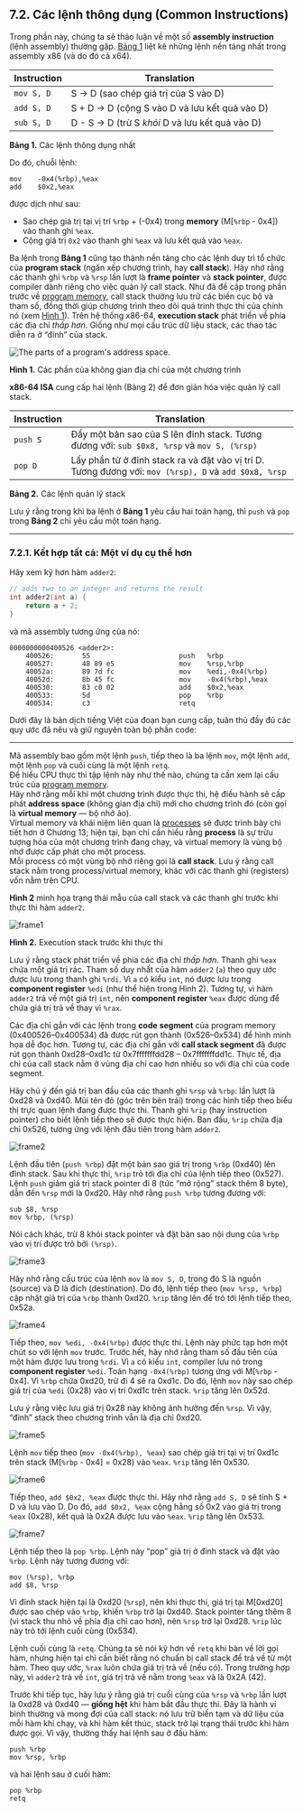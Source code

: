 ## 7.2. Các lệnh thông dụng (Common Instructions)

Trong phần này, chúng ta sẽ thảo luận về một số **assembly instruction** (lệnh assembly) thường gặp. [Bảng 1](#Basic) liệt kê những lệnh nền tảng nhất trong assembly x86 (và do đó cả x64).

| Instruction  | Translation |
|--------------|-------------|
| `mov S, D`   | S → D (sao chép giá trị của S vào D) |
| `add S, D`   | S + D → D (cộng S vào D và lưu kết quả vào D) |
| `sub S, D`   | D - S → D (trừ S *khỏi* D và lưu kết quả vào D) |

**Bảng 1.** Các lệnh thông dụng nhất

Do đó, chuỗi lệnh:

```
mov    -0x4(%rbp),%eax
add    $0x2,%eax
```

được dịch như sau:

- Sao chép giá trị tại vị trí `%rbp` + (-0x4) trong **memory** (M[`%rbp` - 0x4]) vào thanh ghi `%eax`.
- Cộng giá trị `0x2` vào thanh ghi `%eax` và lưu kết quả vào `%eax`.

Ba lệnh trong **Bảng 1** cũng tạo thành nền tảng cho các lệnh duy trì tổ chức của **program stack** (ngăn xếp chương trình, hay **call stack**). Hãy nhớ rằng các thanh ghi `%rbp` và `%rsp` lần lượt là **frame pointer** và **stack pointer**, được compiler dành riêng cho việc quản lý call stack. Như đã đề cập trong phần trước về [program memory](../C2-C_depth/scope_memory.html#_parts_of_program_memory_and_scope), call stack thường lưu trữ các biến cục bộ và tham số, đồng thời giúp chương trình theo dõi quá trình thực thi của chính nó (xem [Hình 1](#ProgramMemory)). Trên hệ thống x86-64, **execution stack** phát triển về phía các địa chỉ *thấp hơn*. Giống như mọi cấu trúc dữ liệu stack, các thao tác diễn ra ở “đỉnh” của stack.

![The parts of a program's address space.](_images/memparts.png)

**Hình 1.** Các phần của không gian địa chỉ của một chương trình

**x86-64 ISA** cung cấp hai lệnh (Bảng 2) để đơn giản hóa việc quản lý call stack.

| Instruction | Translation |
|-------------|-------------|
| `push S`    | Đẩy một bản sao của S lên đỉnh stack. Tương đương với:  `sub $0x8, %rsp` và `mov S, (%rsp)` |
| `pop D`     | Lấy phần tử ở đỉnh stack ra và đặt vào vị trí D. Tương đương với: `mov (%rsp), D` và `add $0x8, %rsp` |

**Bảng 2.** Các lệnh quản lý stack

Lưu ý rằng trong khi ba lệnh ở **Bảng 1** yêu cầu hai toán hạng, thì `push` và `pop` trong **Bảng 2** chỉ yêu cầu một toán hạng.

---

### 7.2.1. Kết hợp tất cả: Một ví dụ cụ thể hơn

Hãy xem kỹ hơn hàm `adder2`:

```c
// adds two to an integer and returns the result
int adder2(int a) {
    return a + 2;
}
```

và mã assembly tương ứng của nó:

```
0000000000400526 <adder2>:
    400526:       55                      push   %rbp
    400527:       48 89 e5                mov    %rsp,%rbp
    40052a:       89 7d fc                mov    %edi,-0x4(%rbp)
    40052d:       8b 45 fc                mov    -0x4(%rbp),%eax
    400530:       83 c0 02                add    $0x2,%eax
    400533:       5d                      pop    %rbp
    400534:       c3                      retq
```

Dưới đây là bản dịch tiếng Việt của đoạn bạn cung cấp, tuân thủ đầy đủ các quy ước đã nêu và giữ nguyên toàn bộ phần code:

---

Mã assembly bao gồm một lệnh `push`, tiếp theo là ba lệnh `mov`, một lệnh `add`, một lệnh `pop` và cuối cùng là một lệnh `retq`.  
Để hiểu CPU thực thi tập lệnh này như thế nào, chúng ta cần xem lại cấu trúc của [program memory](../C2-C_depth/scope_memory.html#_parts_of_program_memory_and_scope).  
Hãy nhớ rằng mỗi khi một chương trình được thực thi, hệ điều hành sẽ cấp phát **address space** (không gian địa chỉ) mới cho chương trình đó (còn gọi là **virtual memory** — bộ nhớ ảo).  
Virtual memory và khái niệm liên quan là [processes](../C13-OS/processes.html#_processes) sẽ được trình bày chi tiết hơn ở Chương 13; hiện tại, bạn chỉ cần hiểu rằng **process** là sự trừu tượng hóa của một chương trình đang chạy, và virtual memory là vùng bộ nhớ được cấp phát cho một process.  
Mỗi process có một vùng bộ nhớ riêng gọi là **call stack**. Lưu ý rằng call stack nằm trong process/virtual memory, khác với các thanh ghi (registers) vốn nằm trên CPU.

**Hình 2** minh họa trạng thái mẫu của call stack và các thanh ghi trước khi thực thi hàm `adder2`.

![frame1](_images/ex1_1.png)

**Hình 2.** Execution stack trước khi thực thi

Lưu ý rằng stack phát triển về phía các địa chỉ *thấp hơn*. Thanh ghi `%eax` chứa một giá trị rác. Tham số duy nhất của hàm `adder2` (`a`) theo quy ước được lưu trong thanh ghi `%rdi`. Vì `a` có kiểu `int`, nó được lưu trong **component register** `%edi` (như thể hiện trong Hình 2). Tương tự, vì hàm `adder2` trả về một giá trị `int`, nên **component register** `%eax` được dùng để chứa giá trị trả về thay vì `%rax`.

Các địa chỉ gắn với các lệnh trong **code segment** của program memory (0x400526–0x400534) đã được rút gọn thành (0x526–0x534) để hình minh họa dễ đọc hơn. Tương tự, các địa chỉ gắn với **call stack segment** đã được rút gọn thành 0xd28–0xd1c từ 0x7fffffffdd28 – 0x7fffffffdd1c. Thực tế, địa chỉ của call stack nằm ở vùng địa chỉ cao hơn nhiều so với địa chỉ của code segment.

Hãy chú ý đến giá trị ban đầu của các thanh ghi `%rsp` và `%rbp`: lần lượt là 0xd28 và 0xd40. Mũi tên đỏ (góc trên bên trái) trong các hình tiếp theo biểu thị trực quan lệnh đang được thực thi. Thanh ghi `%rip` (hay instruction pointer) cho biết lệnh tiếp theo sẽ được thực hiện. Ban đầu, `%rip` chứa địa chỉ 0x526, tương ứng với lệnh đầu tiên trong hàm `adder2`.

![frame2](_images/ex1_2.png)

Lệnh đầu tiên (`push %rbp`) đặt một bản sao giá trị trong `%rbp` (0xd40) lên đỉnh stack. Sau khi thực thi, `%rip` trỏ tới địa chỉ của lệnh tiếp theo (0x527). Lệnh `push` giảm giá trị stack pointer đi 8 (tức “mở rộng” stack thêm 8 byte), dẫn đến `%rsp` mới là 0xd20. Hãy nhớ rằng `push %rbp` tương đương với:

```
sub $8, %rsp
mov %rbp, (%rsp)
```

Nói cách khác, trừ 8 khỏi stack pointer và đặt bản sao nội dung của `%rbp` vào vị trí được trỏ bởi `(%rsp)`.

![frame3](_images/ex1_3.png)

Hãy nhớ rằng cấu trúc của lệnh `mov` là `mov S, D`, trong đó S là nguồn (source) và D là đích (destination). Do đó, lệnh tiếp theo (`mov %rsp, %rbp`) cập nhật giá trị của `%rbp` thành 0xd20. `%rip` tăng lên để trỏ tới lệnh tiếp theo, 0x52a.

![frame4](_images/ex1_4.png)

Tiếp theo, `mov %edi, -0x4(%rbp)` được thực thi. Lệnh này phức tạp hơn một chút so với lệnh `mov` trước. Trước hết, hãy nhớ rằng tham số đầu tiên của một hàm được lưu trong `%rdi`. Vì `a` có kiểu `int`, compiler lưu nó trong **component register** `%edi`. Toán hạng `-0x4(%rbp)` tương ứng với M[`%rbp` - 0x4]. Vì `%rbp` chứa 0xd20, trừ đi 4 sẽ ra 0xd1c. Do đó, lệnh `mov` này sao chép giá trị của `%edi` (0x28) vào vị trí 0xd1c trên stack. `%rip` tăng lên 0x52d.

Lưu ý rằng việc lưu giá trị 0x28 này không ảnh hưởng đến `%rsp`. Vì vậy, “đỉnh” stack theo chương trình vẫn là địa chỉ 0xd20.

![frame5](_images/ex1_5.png)

Lệnh `mov` tiếp theo (`mov -0x4(%rbp), %eax`) sao chép giá trị tại vị trí 0xd1c trên stack (M[`%rbp` - 0x4] = 0x28) vào `%eax`. `%rip` tăng lên 0x530.

![frame6](_images/ex1_6.png)

Tiếp theo, `add $0x2, %eax` được thực thi. Hãy nhớ rằng `add S, D` sẽ tính S + D và lưu vào D. Do đó, `add $0x2, %eax` cộng hằng số 0x2 vào giá trị trong `%eax` (0x28), kết quả là 0x2A được lưu vào `%eax`. `%rip` tăng lên 0x533.

![frame7](_images/ex1_7.png)

Lệnh tiếp theo là `pop %rbp`. Lệnh này “pop” giá trị ở đỉnh stack và đặt vào `%rbp`. Lệnh này tương đương với:

```
mov (%rsp), %rbp
add $8, %rsp
```

Vì đỉnh stack hiện tại là 0xd20 (`%rsp`), nên khi thực thi, giá trị tại M[0xd20] được sao chép vào `%rbp`, khiến `%rbp` trở lại 0xd40. Stack pointer tăng thêm 8 (vì stack thu nhỏ về phía địa chỉ cao hơn), nên `%rsp` trở lại 0xd28. `%rip` lúc này trỏ tới lệnh cuối cùng (0x534).

Lệnh cuối cùng là `retq`. Chúng ta sẽ nói kỹ hơn về `retq` khi bàn về lời gọi hàm, nhưng hiện tại chỉ cần biết rằng nó chuẩn bị call stack để trả về từ một hàm. Theo quy ước, `%rax` luôn chứa giá trị trả về (nếu có). Trong trường hợp này, vì `adder2` trả về `int`, giá trị trả về nằm trong `%eax` và là 0x2A (42).

Trước khi tiếp tục, hãy lưu ý rằng giá trị cuối cùng của `%rsp` và `%rbp` lần lượt là 0xd28 và 0xd40 — **giống hệt** khi hàm bắt đầu thực thi. Đây là hành vi bình thường và mong đợi của call stack: nó lưu trữ biến tạm và dữ liệu của mỗi hàm khi chạy, và khi hàm kết thúc, stack trở lại trạng thái trước khi hàm được gọi. Vì vậy, thường thấy hai lệnh sau ở đầu hàm:

```
push %rbp
mov %rsp, %rbp
```

và hai lệnh sau ở cuối hàm:

```
pop %rbp
retq
```




